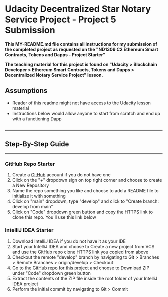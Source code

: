# Udacity Decentralized Star Notary Service Project - Project 5 Submission
**This MY-README.md file contains all instructions for my submission of the completed project as requested on the "ND1309 C2 Ethereum Smart Contracts, Tokens and Dapps - Project Starter"**

**The teaching material for this project is found on "Udacity > Blockchain Developer > Ethereum Smart Contracts, Tokens and Dapps > Decentralized Notary Service Project" lesson.**

## Assumptions

* Reader of this readme might not have access to the Udacity lesson material
* Instructions below would allow anyone to start from scratch and end up with a functioning Dapp
##

---

## Step-By-Step Guide

---

### GitHub Repo Starter
1. Create a [GitHub](https://github.com) account if you do not have one
2. Click on the "+" dropdown sign on top right corner and choose to create a New Repository
3. Name the repo something you like and choose to add a README file to initialize it with something
4. Click on "main" dropdown, type "develop" and click to "Create branch: develop from main"
5. Click on "Code" dropdown green button and copy the HTTPS link to clone this repo. You'll use this link below

### IntelliJ IDEA Starter
1. Download IntelliJ IDEA if you do not have it as your IDE
2. Start your IntelliJ IDEA and choose to Create a new project from VCS and use the GitHub repo clone HTTPS link you copied from above
3. Checkout the remote "develop" branch by navigating to Git > Branches > Remote Branches > origin/develop > Checkout
4. Go to the [GitHub repo for this project](https://github.com/altintech/udacity-bcdev-nanodegree-project-5) and choose to Download ZIP under "Code" dropdown green button
5. Extract the contents of the ZIP file inside the root folder of your IntelliJ IDEA project
6. Perform the initial commit by navigating to Git > Commit